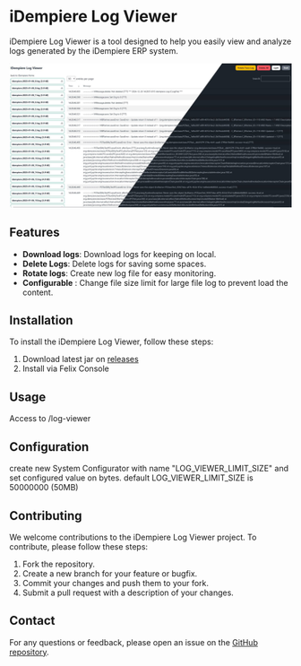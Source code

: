 # iDempiere Log Viewer

iDempiere Log Viewer is a tool designed to help you easily view and analyze logs generated by the iDempiere ERP system.

![log-viewer-dark-light](idempiere-log-viewer.jpg)

## Features

- **Download logs**: Download logs for keeping on local.
- **Delete Logs**: Delete logs for saving some spaces.
- **Rotate logs**: Create new log file for easy monitoring.
- **Configurable** : Change file size limit for large file log to prevent load the content.

## Installation

To install the iDempiere Log Viewer, follow these steps:

1. Download latest jar on [releases](https://github.com/uthadehikaru/idempiere-log-viewer/releases)
2. Install via Felix Console

## Usage

Access to <idempiere url>/log-viewer

## Configuration

create new System Configurator with name "LOG_VIEWER_LIMIT_SIZE" and set configured value on bytes.
default LOG_VIEWER_LIMIT_SIZE is 50000000 (50MB)

## Contributing

We welcome contributions to the iDempiere Log Viewer project. To contribute, please follow these steps:

1. Fork the repository.
2. Create a new branch for your feature or bugfix.
3. Commit your changes and push them to your fork.
4. Submit a pull request with a description of your changes.

## Contact

For any questions or feedback, please open an issue on the [GitHub repository](https://github.com/uthadehikaru/idempiere-log-viewer).
